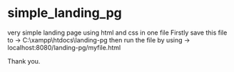 # simple_landing_pg
very simple landing page using html and css in one file
Firstly save this file to  ->  C:\xampp\htdocs\landing-pg
then run the file by using ->  localhost:8080/landing-pg/myfile.html

Thank you.
